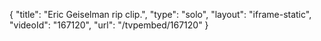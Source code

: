 {
    "title": "Eric Geiselman rip clip.",
    "type": "solo",
    "layout": "iframe-static",
    "videoId": "167120",
    "url": "\/tvpembed\/167120"
}